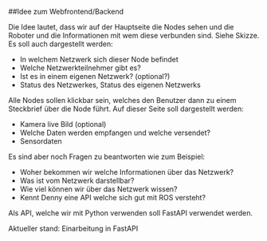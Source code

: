 ##Idee zum Webfrontend/Backend

Die Idee lautet, dass wir auf der Hauptseite die Nodes sehen und die Roboter und die Informationen mit wem diese verbunden sind. Siehe Skizze. Es soll auch dargestellt werden:

- In welchem Netzwerk sich dieser Node befindet
- Welche Netzwerkteilnehmer gibt es?
- Ist es in einem eigenen Netzwerk? (optional?)
- Status des Netzwerkes, Status des eigenen Netzwerks

Alle Nodes sollen klickbar sein, welches den Benutzer dann zu einem Steckbrief über die Node führt. Auf dieser Seite soll dargestellt werden:

- Kamera live Bild (optional)
- Welche Daten werden empfangen und welche versendet?
- Sensordaten

Es sind aber noch Fragen zu beantworten wie zum Beispiel: 

- Woher bekommen wir welche Informationen über das Netzwerk?
- Was ist vom Netzwerk darstellbar?
- Wie viel können wir über das Netzwerk wissen?
- Kennt Denny eine API welche sich gut mit ROS versteht?

Als API, welche wir mit Python verwenden soll FastAPI verwendet werden. 

Aktueller stand: Einarbeitung in FastAPI

